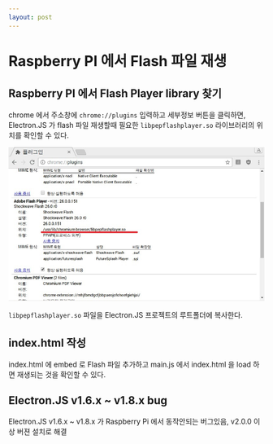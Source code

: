 ```yaml
---
layout: post
---
```


# Raspberry PI 에서 Flash 파일 재생
## Raspberry PI 에서 Flash Player library 찾기
chrome 에서 주소창에 `chrome://plugins` 입력하고 세부정보 버튼을 클릭하면, Electron.JS 가 flash 파일 재생할때 필요한 `libpepflashplayer.so` 라이브러리의 위치를 확인할 수 있다.

![chrome plugins 확인](/assets/img/libpepflashplayer.jpg)

`libpepflashplayer.so` 파일을 Electron.JS 프로젝트의 루트폴더에 복사한다.

## index.html 작성
index.html 에 embed 로 Flash 파일 추가하고 main.js 에서 index.html 을 load 하면 재생되는 것을 확인할 수 있다.

## Electron.JS v1.6.x ~ v1.8.x bug
Electron.JS v1.6.x ~ v1.8.x 가 Raspberry Pi 에서 동작안되는 버그있음, v2.0.0 이상 버젼 설치로 해결
